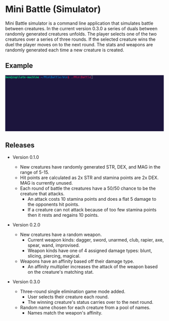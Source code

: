 # Mini Battle (Simulator)

Mini Battle simulator is a command line application that simulates battle between creatures. In the current version 0.3.0 a series of duals between randomly generated creatures unfolds. The player selects one of the two creatures over a series of three rounds. If the selected creature wins the duel the player moves on to the next round. The stats and weapons are randomly generated each time a new creature is created.

## Example

![Example simulation](./images/example_04.gif)

## Releases

- Version 0.1.0
  - New creatures have randomly generated STR, DEX, and MAG in the range of 5-15.
  - Hit points are calculated as 2x STR and stamina points are 2x DEX. MAG is currently unused.
  - Each round of battle the creatures have a 50/50 chance to be the creature that attacks.
    - An attack costs 10 stamina points and does a flat 5 damage to the opponents hit points.
    - If a creature can not attack because of too few stamina points then it rests and regains 10 points.

- Version 0.2.0
  - New creatures have a random weapon.
    - Current weapon kinds:  dagger, sword, unarmed, club, rapier, axe, spear, wand, improvised.
    - Weapon kinds have one of 4 assigned damage types: blunt, slicing, piercing, magical.
  - Weapons have an affinity based off their damage type.
    - An affinity multiplier increases the attack of the weapon based on the creature's matching stat. 

- Version 0.3.0
  - Three-round single elimination game mode added.
    - User selects their creature each round.
    - The winning creature's status carries over to the next round.
  - Random name chosen for each creature from a pool of names.
    - Names match the weapon's affinity.
